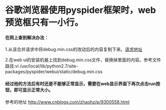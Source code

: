 # 谷歌浏览器使用pyspider框架时，web预览框只有一小行。

#### 在网上查到解决办法：
1.从该合并请求中将debug.min.css的改动后的内容复制下来。[请求地址](https://github.com/ok2fly/pyspider/blob/abcfc98970be27dd97901479675ce6df39be63fc/pyspider/webui/static/debug.min.css)

2.在web ui的安装机器上找到debug.min.css文件，替换掉里面的内容。参考文件路径:vi /usr/local/lib/python2.7/site-packages/pyspider/webui/static/debug.min.css
    
#### 经过他的方法后有时还是不能够正常显示，需要在web显示界面下再次点击run按钮，即可显示正常大小。    
参考的地址
<http://www.cnblogs.com/zhaohz/p/9300558.html>
